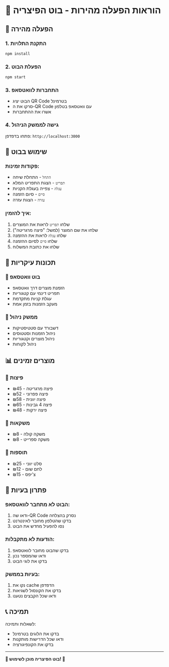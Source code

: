 # 🍕 הוראות הפעלה מהירות - בוט הפיצריה

## 🚀 הפעלה מהירה

### 1. התקנת התלויות
```bash
npm install
```

### 2. הפעלת הבוט
```bash
npm start
```

### 3. התחברות לוואטסאפ
- הבוט יציג QR Code בטרמינל
- סרקו את ה-QR Code עם וואטסאפ בטלפון
- אשרו את ההתחברות

### 4. גישה לממשק הניהול
פתחו בדפדפן: `http://localhost:3000`

## 📱 שימוש בבוט

### פקודות זמינות:
- `התחל` - התחלת שיחה
- `תפריט` - הצגת התפריט המלא
- `עגלה` - צפייה בעגלת הקניות
- `סיים` - סיום הזמנה
- `עזרה` - הצגת עזרה

### איך להזמין:
1. שלחו `תפריט` לראות את המוצרים
2. שלחו את שם המוצר (למשל: "פיצה מרגריטה")
3. שלחו `עגלה` לראות את ההזמנה
4. שלחו `סיים` לסיום ההזמנה
5. שלחו את כתובת המשלוח

## 🎯 תכונות עיקריות

### 🤖 בוט וואטסאפ
- הזמנת מוצרים דרך וואטסאפ
- תפריט דינמי עם קטגוריות
- עגלת קניות מתקדמת
- מעקב הזמנות בזמן אמת

### 🎨 ממשק ניהול
- דשבורד עם סטטיסטיקות
- ניהול הזמנות וסטטוסים
- ניהול מוצרים וקטגוריות
- ניהול לקוחות

## 📊 מוצרים זמינים

### 🍕 פיצות
- פיצה מרגריטה - ₪45
- פיצה פפרוני - ₪52
- פיצה יוונית - ₪58
- פיצה 4 גבינות - ₪65
- פיצה ירקות - ₪48

### 🥤 משקאות
- משקה קולה - ₪8
- משקה ספרייט - ₪8

### 🍟 תוספות
- סלט יווני - ₪25
- לחם שום - ₪12
- צ'יפס - ₪15

## 🔧 פתרון בעיות

### הבוט לא מתחבר לוואטסאפ:
1. ודאו שה-QR Code נסרק בהצלחה
2. בדקו שהטלפון מחובר לאינטרנט
3. נסו להפעיל מחדש את הבוט

### הודעות לא מתקבלות:
1. בדקו שהבוט מחובר לוואטסאפ
2. ודאו שהמספר נכון
3. בדקו את לוגי הבוט

### בעיות בממשק:
1. נקו את cache הדפדפן
2. בדקו את הקונסול לשגיאות
3. ודאו שכל הקבצים נטענו

## 📞 תמיכה

לשאלות ותמיכה:
- בדקו את הלוגים בטרמינל
- ודאו שכל הדרישות מותקנות
- בדקו את הקונפיגורציה

---

**🍕 בוט הפיצריה מוכן לשימוש! 🍕**